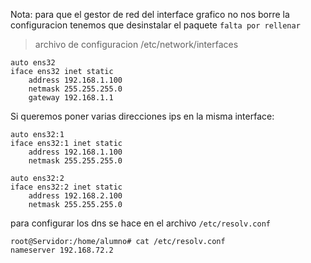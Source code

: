 Nota: para que el gestor de red del interface grafico no nos borre la configuracion tenemos que desinstalar el paquete `falta por rellenar`

> archivo de configuracion /etc/network/interfaces

```
auto ens32
iface ens32 inet static
	address 192.168.1.100
	netmask 255.255.255.0
	gateway 192.168.1.1
```

Si queremos poner varias direcciones ips en la misma interface:

```
auto ens32:1
iface ens32:1 inet static
	address 192.168.1.100
	netmask 255.255.255.0

auto ens32:2
iface ens32:2 inet static
	address 192.168.2.100
	netmask 255.255.255.0
```

para configurar los dns se hace en el archivo `/etc/resolv.conf`

```
root@Servidor:/home/alumno# cat /etc/resolv.conf
nameserver 192.168.72.2
```
